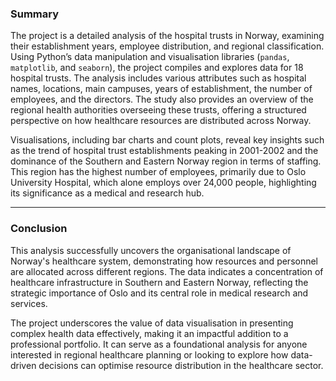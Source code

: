 ### Summary
The project is a detailed analysis of the hospital trusts in Norway, examining their establishment years, employee distribution, and regional classification. Using Python’s data manipulation and visualisation libraries (`pandas`, `matplotlib`, and `seaborn`), the project compiles and explores data for 18 hospital trusts. The analysis includes various attributes such as hospital names, locations, main campuses, years of establishment, the number of employees, and the directors. The study also provides an overview of the regional health authorities overseeing these trusts, offering a structured perspective on how healthcare resources are distributed across Norway.

Visualisations, including bar charts and count plots, reveal key insights such as the trend of hospital trust establishments peaking in 2001-2002 and the dominance of the Southern and Eastern Norway region in terms of staffing. This region has the highest number of employees, primarily due to Oslo University Hospital, which alone employs over 24,000 people, highlighting its significance as a medical and research hub.

---

### Conclusion
This analysis successfully uncovers the organisational landscape of Norway's healthcare system, demonstrating how resources and personnel are allocated across different regions. The data indicates a concentration of healthcare infrastructure in Southern and Eastern Norway, reflecting the strategic importance of Oslo and its central role in medical research and services.

The project underscores the value of data visualisation in presenting complex health data effectively, making it an impactful addition to a professional portfolio. It can serve as a foundational analysis for anyone interested in regional healthcare planning or looking to explore how data-driven decisions can optimise resource distribution in the healthcare sector.
